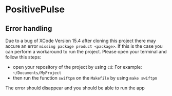 # PositivePulse

## Error handling

Due to a bug of XCode Version 15.4 after cloning this project there may accure an error `missing package product <package>`. If this is the case you can perform a workaround to run the project. Please open your terminal and follow this steps:

+ open your repository of the project by using `cd`:
    For example: `~/Documents/MyProject`
+ then run the function `swiftpm` on the `Makefile` by using `make swiftpm`

The error should disappear and you should be able to run the app
